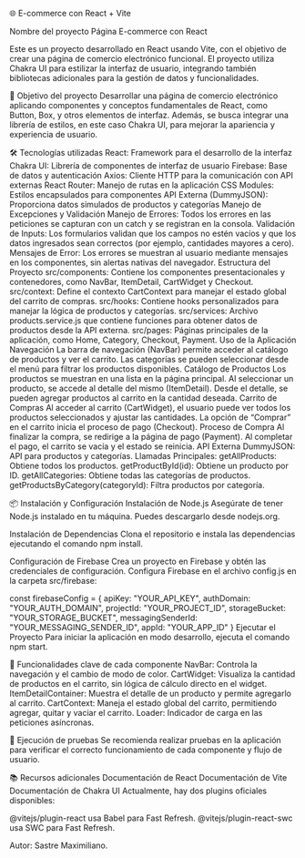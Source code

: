 🌐 E-commerce con React + Vite

Nombre del proyecto
Página E-commerce con React

Este es un proyecto desarrollado en React usando Vite, con el objetivo de crear una página de comercio electrónico funcional. El proyecto utiliza Chakra UI para estilizar la interfaz de usuario, integrando también bibliotecas adicionales para la gestión de datos y funcionalidades.

🎯 Objetivo del proyecto
Desarrollar una página de comercio electrónico aplicando componentes y conceptos fundamentales de React, como Button, Box, y otros elementos de interfaz. Además, se busca integrar una librería de estilos, en este caso Chakra UI, para mejorar la apariencia y experiencia de usuario.

🛠️ Tecnologías utilizadas
React: Framework para el desarrollo de la interfaz
Chakra UI: Librería de componentes de interfaz de usuario
Firebase: Base de datos y autenticación
Axios: Cliente HTTP para la comunicación con API externas
React Router: Manejo de rutas en la aplicación
CSS Modules: Estilos encapsulados para componentes
API Externa (DummyJSON): Proporciona datos simulados de productos y categorías
Manejo de Excepciones y Validación
Manejo de Errores: Todos los errores en las peticiones se capturan con un catch y se registran en la consola.
Validación de Inputs: Los formularios validan que los campos no estén vacíos y que los datos ingresados sean correctos (por ejemplo, cantidades mayores a cero).
Mensajes de Error: Los errores se muestran al usuario mediante mensajes en los componentes, sin alertas nativas del navegador.
Estructura del Proyecto
src/components: Contiene los componentes presentacionales y contenedores, como NavBar, ItemDetail, CartWidget y Checkout.
src/context: Define el contexto CartContext para manejar el estado global del carrito de compras.
src/hooks: Contiene hooks personalizados para manejar la lógica de productos y categorías.
src/services: Archivo products.service.js que contiene funciones para obtener datos de productos desde la API externa.
src/pages: Páginas principales de la aplicación, como Home, Category, Checkout, Payment.
Uso de la Aplicación
Navegación
La barra de navegación (NavBar) permite acceder al catálogo de productos y ver el carrito.
Las categorías se pueden seleccionar desde el menú para filtrar los productos disponibles.
Catálogo de Productos
Los productos se muestran en una lista en la página principal. Al seleccionar un producto, se accede al detalle del mismo (ItemDetail).
Desde el detalle, se pueden agregar productos al carrito en la cantidad deseada.
Carrito de Compras
Al acceder al carrito (CartWidget), el usuario puede ver todos los productos seleccionados y ajustar las cantidades.
La opción de “Comprar” en el carrito inicia el proceso de pago (Checkout).
Proceso de Compra
Al finalizar la compra, se redirige a la página de pago (Payment). Al completar el pago, el carrito se vacía y el estado se reinicia.
API Externa
DummyJSON: API para productos y categorías.
Llamadas Principales:
getAllProducts: Obtiene todos los productos.
getProductById(id): Obtiene un producto por ID.
getAllCategories: Obtiene todas las categorías de productos.
getProductsByCategory(categoryId): Filtra productos por categoría.

📦 Instalación y Configuración
Instalación de Node.js
Asegúrate de tener Node.js instalado en tu máquina. Puedes descargarlo desde nodejs.org.

Instalación de Dependencias
Clona el repositorio e instala las dependencias ejecutando el comando npm install.

Configuración de Firebase
Crea un proyecto en Firebase y obtén las credenciales de configuración. Configura Firebase en el archivo config.js en la carpeta src/firebase:

const firebaseConfig = { apiKey: "YOUR_API_KEY", authDomain: "YOUR_AUTH_DOMAIN", projectId: "YOUR_PROJECT_ID", storageBucket: "YOUR_STORAGE_BUCKET", messagingSenderId: "YOUR_MESSAGING_SENDER_ID", appId: "YOUR_APP_ID" }
Ejecutar el Proyecto
Para iniciar la aplicación en modo desarrollo, ejecuta el comando npm start.

🚀 Funcionalidades clave de cada componente
NavBar: Controla la navegación y el cambio de modo de color.
CartWidget: Visualiza la cantidad de productos en el carrito, sin lógica de cálculo directo en el widget.
ItemDetailContainer: Muestra el detalle de un producto y permite agregarlo al carrito.
CartContext: Maneja el estado global del carrito, permitiendo agregar, quitar y vaciar el carrito.
Loader: Indicador de carga en las peticiones asíncronas.

🧪 Ejecución de pruebas
Se recomienda realizar pruebas en la aplicación para verificar el correcto funcionamiento de cada componente y flujo de usuario.

📚 Recursos adicionales
Documentación de React
Documentación de Vite
Documentación de Chakra UI
Actualmente, hay dos plugins oficiales disponibles:

@vitejs/plugin-react usa Babel para Fast Refresh.
@vitejs/plugin-react-swc usa SWC para Fast Refresh.

Autor: Sastre Maximiliano.
